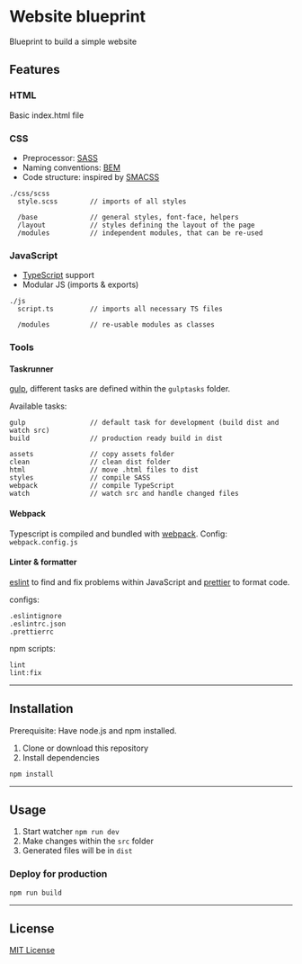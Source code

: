 # Website blueprint
Blueprint to build a simple website

## Features

### HTML

Basic index.html file

### CSS

- Preprocessor: [SASS](https://sass-lang.com/)
- Naming conventions: [BEM](http://getbem.com/)
- Code structure: inspired by [SMACSS](http://smacss.com/) 

```
./css/scss
  style.scss        // imports of all styles

  /base             // general styles, font-face, helpers
  /layout           // styles defining the layout of the page
  /modules          // independent modules, that can be re-used
```

### JavaScript

- [TypeScript](https://www.typescriptlang.org/) support
- Modular JS (imports & exports)

```
./js
  script.ts         // imports all necessary TS files

  /modules          // re-usable modules as classes
```

### Tools


#### Taskrunner

[gulp](https://gulpjs.com/), different tasks are defined within the ```gulptasks``` folder.

Available tasks:
```
gulp                // default task for development (build dist and watch src)
build               // production ready build in dist

assets              // copy assets folder
clean               // clean dist folder
html                // move .html files to dist
styles              // compile SASS
webpack             // compile TypeScript
watch               // watch src and handle changed files
```

#### Webpack

Typescript is compiled and bundled with [webpack](https://webpack.js.org/). Config: ```webpack.config.js```

#### Linter & formatter

[eslint](https://eslint.org/) to find and fix problems within JavaScript and [prettier](https://prettier.io/) to format code.

configs:
```
.eslintignore
.eslintrc.json
.prettierrc
```

npm scripts:
```
lint
lint:fix
```

---------

## Installation

Prerequisite: Have node.js and npm installed.

1. Clone or download this repository
2. Install dependencies

```
npm install
```

---------

## Usage

1. Start watcher ```npm run dev```
2. Make changes within the ```src``` folder
3. Generated files will be in ```dist```

### Deploy for production

```npm run build```

---------

## License
[MIT License](./LICENSE)